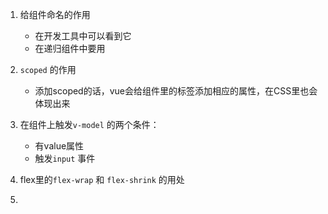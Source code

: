 1. 给组件命名的作用
   - 在开发工具中可以看到它
   - 在递归组件中要用
2. `scoped` 的作用
   - 添加scoped的话，vue会给组件里的标签添加相应的属性，在CSS里也会体现出来
3. 在组件上触发`v-model` 的两个条件：
   - 有value属性
   - 触发`input` 事件

4. flex里的`flex-wrap` 和 `flex-shrink` 的用处
5. 